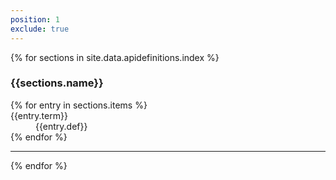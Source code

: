 ```yaml
---
position: 1
exclude: true
---
```


<dl class="dl-horizontal apidefinitions">
	{% for sections in site.data.apidefinitions.index %}
		<h3>{{sections.name}}</h3>
		{% for entry in sections.items %}
			<section id="{{entry.term}}">
				<dt>{{entry.term}}</dt>
				<dd>{{entry.def}}</dd>
			</section>
	    {% endfor %}
		<hr/>
	{% endfor %}
</dl>


